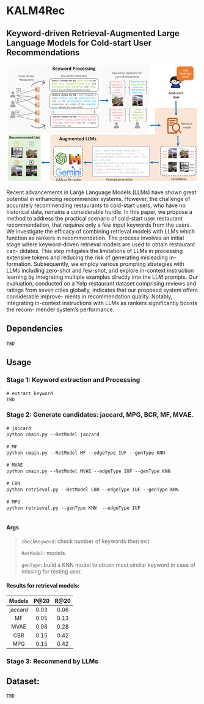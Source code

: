 # KALM4Rec
## Keyword-driven Retrieval-Augmented Large Language Models for Cold-start User Recommendations 
<p align="center">
<img src="./imgs/pipeline.png" alt="ALM4Res" />
</p>
Recent advancements in Large Language Models (LLMs) have shown
great potential in enhancing recommender systems. However, the
challenge of accurately recommending restaurants to cold-start
users, who have no historical data, remains a considerable hurdle.
In this paper, we propose a method to address the practical scenario
of cold-start user restaurant recommendation, that requires only a
few input keywords from the users. We investigate the efficacy of
combining retrieval models with LLMs which function as rankers
in recommendation. The process involves an initial stage where
keyword-driven retrieval models are used to obtain restaurant can-
didates. This step mitigates the limitations of LLMs in processing
extensive tokens and reducing the risk of generating misleading in-
formation. Subsequently, we employ various prompting strategies
with LLMs including zero-shot and few-shot, and explore in-context
instruction learning by integrating multiple examples directly into
the LLM prompts. Our evaluation, conducted on a Yelp restaurant
dataset comprising reviews and ratings from seven cities globally,
indicates that our proposed system offers considerable improve-
ments in recommendation quality. Notably, integrating in-context
instructions with LLMs as rankers significantly boosts the recom-
mender system’s performance.

## Dependencies
```
TBD
```
##  Usage

### Stage 1: Keyword extraction and Processing
```
# extract keyword
TBD
```

### Stage 2: Generate candidates: jaccard, MPG, BCR, MF, MVAE.

```
# jaccard
python cmain.py --RetModel jaccard

# MF
python cmain.py --RetModel MF --edgeType IUF --genType KNN 

# MVAE
python cmain.py --RetModel MVAE --edgeType IUF --genType KNN 

# CBR
python retrieval.py --RetModel CBR --edgeType IUF --genType KNN 

# MPG
python retrieval.py --genType KNN  --edgeType IUF


```
#### Args

> `checkKeyword`: check number of keywords then exit
>
> `RetModel`: models.
>
> `genType`: build a KNN model to obtain most similar keyword in case of missing for testing user.
>
>

#### Results for retrieval models:
| Models      | P@20        | R@20          |
| :----:      |    :----:   |    :----:     |
| jaccard     | 0.03        |   0.06        |
| MF          | 0.05        |   0.13        |
| MVAE        | 0.08        |   0.28        |
| CBR         | 0.15        |   0.42        |
| MPG         | 0.15        |   0.42        |

### Stage 3: Recommend by LLMs

## Dataset:
```
TBD
```
